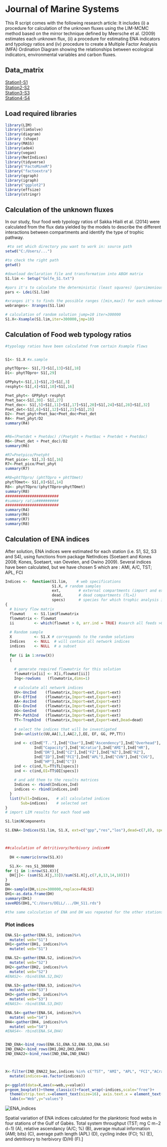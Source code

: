 # Journal of Marine Systems 
This R script comes with the following research article:
It includes (i) a procedure for calculation of the unknown fluxes using the LIM-MCMC method based on the mirror technique defined by Meersche et al. (2009) estimates each unknown flux, (ii) a procedure for estimating ENA indicators and typology ratios and (iv) procedure to create a Multiple Factor Analysis (MFA) Ordination Diagram showing the relationships between ecological indicators, environmental variables and carbon fluxes.

## Data_matrix
[Station1-S1](https://github.com/Chkili/article_indicators/blob/main/S1_mod.txt)
<br>
[Station2-S2](https://github.com/Chkili/article_indicators/blob/main/S2_mod.txt)
<br>
[Station3-S3](https://github.com/Chkili/article_indicators/blob/main/S3_mod.txt)
<br>
[Station4-S4](https://github.com/Chkili/article_indicators/blob/main/S4_mod.txt)

## Load required libraries
```R
library(LIM)
library(limSolve)
library(diagram)
library (shape)
library(MASS)
library(ade4)
library(vegan)
library(NetIndices)
library(tidyverse)
library("FactoMineR")
library("factoextra")
library(qgraph)
library(igraph)
library("ggplot2")
library(effsize)
library(stringr)
```

## Calculation of the unknown fluxes

In our study, four food web typology ratios of Sakka Hlaili et al. (2014)  were calculated from the flux data yielded by the models to describe the different interactions between compartments and identify the type of trophic pathway.
```R
 #to set which directory you want to work in: source path
setwd("C:/Users/...") 

#to check the right path
getwd() 

#download declaration file and transformation into ABGH matrix
S1.lim <- Setup("Golfe_S1.txt") 

#pars it's to calculate the deterministic (least squares) (parsimonious) solution (a single value for a flow instead of a set of solutions)
pars <- Ldei(S1.lim) 

#xranges it's to finds the possible ranges ([min,max]) for each unknown.
webranges<- Xranges(S1.lim) 

# calculation of random solution jump=10 iter=300000
S1.X<-Xsample(S1.lim,iter=300000,jmp=10) 
```
## Calculation of Food web typology ratios 
``` R
#typology ratios have been calculated from certain Xsample flows


S1<- S1.X #x.sample

phytTOpro<- S1[,7]+S1[,13]+S1[,18]
D1<- phytTOpro+ S1[,29]

GPPphyt<-S1[,1]+S1[,2]+S1[,3]
resphyt<-S1[,4]+S1[,10]+S1[,16]

Pnet_phyt<- GPPphyt-resphyt
Pnet_bac<-S1[,30]- S1[,27]
Pnet_doc<- S1[,5]+S1[,11]+S1[,17]+S1[,20]+S1[,24]+S1[,28]+S1[,32]
Pnet_det<-S1[,6]+S1[,12]+S1[,21]+S1[,25]
D2<- Pnet_phyt+Pnet_bac+Pnet_doc+Pnet_det
R4<- Pnet_phyt/D2           
summary(R4)


#R6=(Pnetdet + Pnetdoc) /(Pnetpht + Pnetbac + Pnetdet + Pnetdoc)
R6<-(Pnet_det + Pnet_doc)/D2
summary(R6)

#R7=Pnetpico/Pnetpht
Pnet_pico<- S1[,3]-S1[,16]
R7<-Pnet_pico/Pnet_phyt
summary(R7)

#R8=phtTOpro/ (phtTOpro + phtTOmet)
phytTOmet<- S1[,8]+S1[,14]
R8<- phytTOpro/(phytTOpro+phytTOmet)
summary(R8)
########################
#summary ratio##########
########################
summary(R4)
summary(R6)
summary(R7)
summary(R8)
```
## Calculation of ENA indices

After solution, ENA indices were estimated for each station (i.e. S1, S2, S3 and S4), using functions from
package NetIndices (Soetaert and Kones 2008; Kones, Soetaert, van Oevelen, and Owino 2009). 
Several indices have been calculated, but we have chosen 5 which are : AMI, A/C, TST; APL, FCI
```R
Indices <-  function(S1.lim,    # web specifications
                     S1.X, # random samples
                     ext,        # external compartments (import and export)
                     dead,       # dead compartments (TL=1)
                     specs)      # species for which trophic analysis is wanted
{
  # binary flow matrix
  flowmat    <- S1.lim$Flowmatrix
  flowmatrix <- flowmat
  ii         <- which(flowmat > 0, arr.ind = TRUE) #search all feeds >0
  
  # Random sample
  X          <- S1.X # corresponds to the random solutions
  Indices    <- NULL  # will contain all network indices
  indices    <- NULL  # a subset
  
  for (i in 1:nrow(X))
  {
    
    # generate required flowmatrix for this solution
    flowmatrix[ii] <- X[i,flowmat[ii]]
    Ing<-rowSums   (flowmatrix,dims=1)
    
    # calculate all network indices
    UU<-UncInd    (flowmatrix,Import=ext,Export=ext)
    EF<-EffInd    (flowmatrix,Import=ext,Export=ext)
    AA<-AscInd    (flowmatrix,Import=ext,Export=ext)
    EE<-EnvInd    (flowmatrix,Import=ext,Export=ext)
    GG<-GenInd    (flowmatrix,Import=ext,Export=ext)
    PP<-PathInd   (flowmatrix,Import=ext,Export=ext)
    TT<-TrophInd  (flowmatrix,Import=ext,Export=ext,Dead=dead)
    
    # select the indices that will be investigated
    Ind<-unlist(c(UU,AA[1,],AA[2,],EE, EF, GG, PP,TT))
    
    ind <- c(Ind["T.."],Ind["Cbar"],Ind["Ascendency"],Ind["Overhead"],
             Ind["Capacity"],Ind["ACratio"],Ind["AMI"],Ind["HR"],
             Ind["DR"],Ind["CZ"],Ind["FZ"],Ind["NZ"],Ind["RZ"],
             Ind["ID"],Ind["FCI"],Ind["APL"],Ind["CVN"],Ind["CVG"],
             Ind["HP"],Ind["C"])
    ind <- c(ind,TL=TT$TL[specs])
    ind <- c(ind,OI=TT$OI[specs])
    
    # and add them to the results matrices
    Indices <- rbind(Indices,Ind)
    indices <- rbind(indices,ind)
  }
  list(Full=Indices,   # all calculated indices
       Sub=indices)    # selected set
}
# import LIM results for each food web

S1.lim$NComponents

S1.ENA<-Indices(S1.lim, S1.X, ext=c("gpp","res","los"),dead=c(7,8), specs=c(5,6))



##calculation of detritivory/herbivory indice##
  
  DH <-numeric(nrow(S1.X))

  S1.X<- res_S1_300000
for (j in 1:nrow(S1.X)){
  DH[j]<- (sum(S1.X[j,33])/sum(S1.X[j,c(7,8,13,14,18)]))
}
DH
DH<-sample(DH,size=300000,replace=FALSE)
DH1<-as.data.frame(DH)
summary(DH1)
saveRDS(DH1,"C:/Users/DELL/.../DH_S11.rds")

#the same calculation of ENA and DH was repeated for the other stations, each time replacing S1.X  and S1.lim by S2.X / S2.lim then S3.X/S3/lim then S4.X/S4.lim
  ```
### Plot indices
```R
ENA.S1<-gather(ENA.S1, indices)%>%
  mutate( web="S1")
DH1<-gather(DH1, indices)%>%
  mutate( web="S1")

ENA.S2<-gather(ENA.S2, indices)%>%
  mutate( web="S2")
DH2<-gather(DH2, indices)%>%
  mutate( web="S2")
#ENAS2<- rbind(ENA.S2,DH2)

ENA.S3<-gather(ENA.S3, indices)%>%
  mutate( web="S3")
DH3<-gather(DH3, indices)%>%
  mutate( web="S3")
#ENAS3<- rbind(ENA.S3,DH3)

ENA.S4<-gather(ENA.S4, indices)%>%
  mutate( web="S4")
DH4<-gather(DH4, indices)%>%
  mutate( web="S4")
#ENAS4<- rbind(ENA.S4,DH4)


IND_ENA<-bind_rows(ENA.S1,ENA.S2,ENA.S3,ENA.S4)
IND_ENA2<-bind_rows(DH1,DH2,DH3,DH4)
IND_ENA22<-bind_rows(IND_ENA,IND_ENA2)



X<-filter(IND_ENA22_bac,indices %in% c("TST", "AMI", "APL", "FCI","ACratio","DH"))%>%
  mutate(indices=as.factor(indices))

p<-ggplot(data=X,aes(x=web,y=value))
p+geom_boxplot()+theme_classic()+facet_wrap(~indices,scale="free")+
  theme(strip.text.x=element_text(size=16), axis.text.x = element_text(size=13), axis.text.y = element_text(size=13), axis.title =element_text(size=16))+
  labs(x="Web",y="values")
```
![ENA_indices](https://github.com/Chkili/article_indicators/blob/main/ENA_indices.jpg)
 
 Spatial variation of ENA indices calculated for the planktonic food webs in four stations of the Gulf of Gabès. Total system throughput (TST; mg C m−2 d−1) (A), relative ascendancy (A/C; %) (B), average mutual information (AMI; bits) (C), average path length (APL) (D), cycling index (FCI; %) (E), and detritivory to herbivory (D/H) (F).]

 
  
 




